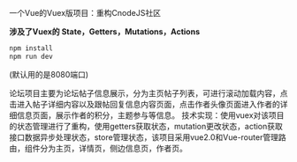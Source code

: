  一个Vue的Vuex版项目：重构CnodeJS社区

**涉及了Vuex的 State，Getters，Mutations，Actions**

```bash
npm install
npm run dev
```

(默认用的是8080端口)

论坛项目主要为论坛帖子信息展示，分为主页帖子列表，可进行滚动加载内容，点击进入帖子详细内容以及跟帖回复信息内容页面，点击作者头像页面进入作者的详细信息页面，展示作者的积分，主题参与等信息。
技术实现：使用vuex对该项目的状态管理进行了重构，使用getters获取状态，mutation更改状态，action获取接口数据异步处理状态，store管理状态，该项目采用vue2.0和Vue-router管理路由，组件分为主页，详情页，侧边信息页，作者页。
